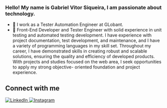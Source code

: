 ### Hello! My name is Gabriel Vitor Siqueira, I am passionate about technology.

- 🔭 I work as a Tester Automation Engineer at GLobant.
- 💼 Front-End Developer and Tester Engineer with solid experience in unit testing and automated testing
development. I have experience with project documentation, test development, and maintenance, and I
have a variety of programming languages ​​in my skill set. Throughout my career, I have demonstrated
skills in creating robust and scalable solutions, ensuring the quality and efficiency of developed products.
With projects and studies focused on the web area, I seek opportunities to apply my strong objective-
oriented foundation and project experience.

## Connect with me
<p align="left">
  <a href="https://www.linkedin.com/in/gabriel-vitor-siqueira/" rel="noopener noreferrer">
    <img src="https://img.shields.io/badge/Linkedin-0078D4?style=for-the-badge&logo=linkedin&logoColor=white" alt="LinkedIn">
  </a>
  <a href="https://www.instagram.com/gvsiqueira_/" rel="noopener noreferrer">
    <img src="https://img.shields.io/badge/-Instagram-%23E4405F?style=for-the-badge&logo=instagram&logoColor=white" alt="Instagram">
  </a>
</p>


